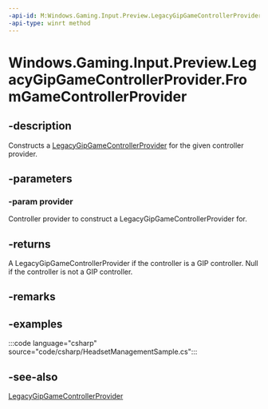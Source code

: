 ```yaml
---
-api-id: M:Windows.Gaming.Input.Preview.LegacyGipGameControllerProvider.FromGameControllerProvider(Windows.Gaming.Input.Custom.IGameControllerProvider)
-api-type: winrt method
---
```


<!-- Method syntax.
public LegacyGipGameControllerProvider LegacyGipGameControllerProvider.FromGameControllerProvider(IGameControllerProvider provider)
-->

# Windows.Gaming.Input.Preview.LegacyGipGameControllerProvider.FromGameControllerProvider

## -description

Constructs a [LegacyGipGameControllerProvider](legacygipgamecontrollerprovider.md) for the given controller provider.

## -parameters

### -param provider

Controller provider to construct a LegacyGipGameControllerProvider for.

## -returns

A LegacyGipGameControllerProvider if the controller is a GIP controller. Null if the controller is not a GIP controller.

## -remarks

## -examples

:::code language="csharp" source="code/csharp/HeadsetManagementSample.cs":::

## -see-also

[LegacyGipGameControllerProvider](legacygipgamecontrollerprovider.md)
